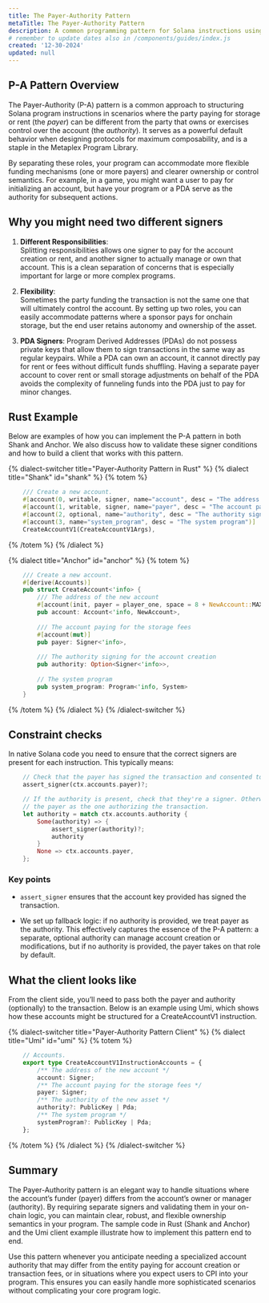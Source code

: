 ```yaml
---
title: The Payer-Authority Pattern
metaTitle: The Payer-Authority Pattern
description: A common programming pattern for Solana instructions using a separate authority and payer.
# remember to update dates also in /components/guides/index.js
created: '12-30-2024'
updated: null
---
```


## P-A Pattern Overview

The Payer-Authority (P-A) pattern is a common approach to structuring Solana
program instructions in scenarios where the party paying for storage or rent
(the *payer*) can be different from the party that owns or exercises control
over the account (the *authority*). It serves as a powerful default behavior
when designing protocols for maximum composability, and is a staple in the
Metaplex Program Library.

By separating these roles, your program can accommodate more flexible funding
mechanisms (one or more payers) and clearer ownership or control semantics. For
example, in a game, you might want a user to pay for initializing an account,
but have your program or a PDA serve as the authority for subsequent actions.

## Why you might need two different signers

1. **Different Responsibilities**:  
   Splitting responsibilities allows one signer to pay for the account creation
   or rent, and another signer to actually manage or own that account. This is
   a clean separation of concerns that is especially important for large or more
   complex programs.

2. **Flexibility**:  
   Sometimes the party funding the transaction is not the same one that will
   ultimately control the account. By setting up two roles, you can easily
   accommodate patterns where a sponsor pays for onchain storage, but the end
   user retains autonomy and ownership of the asset.

3. **PDA Signers**:
   Program Derived Addresses (PDAs) do not possess private keys that allow them
   to sign transactions in the same way as regular keypairs. While a PDA can own
   an account, it cannot directly pay for rent or fees without difficult funds
   shuffling. Having a separate payer account to cover rent or small storage
   adjustments on behalf of the PDA avoids the complexity of funneling funds
   into the PDA just to pay for minor changes.

## Rust Example

Below are examples of how you can implement the P-A pattern in both Shank and
Anchor. We also discuss how to validate these signer conditions and how to build
a client that works with this pattern.

{% dialect-switcher title="Payer-Authority Pattern in Rust" %}
{% dialect title="Shank" id="shank" %}
{% totem %}

```rust
    /// Create a new account.
    #[account(0, writable, signer, name="account", desc = "The address of the new account")]
    #[account(1, writable, signer, name="payer", desc = "The account paying for the storage fees")]
    #[account(2, optional, name="authority", desc = "The authority signing for account creation")]
    #[account(3, name="system_program", desc = "The system program")]
    CreateAccountV1(CreateAccountV1Args),
```

{% /totem %}
{% /dialect %}

{% dialect title="Anchor" id="anchor" %}
{% totem %}

```rust
    /// Create a new account.
    #[derive(Accounts)]
    pub struct CreateAccount<'info> {
        /// The address of the new account
        #[account(init, payer = player_one, space = 8 + NewAccount::MAXIMUM_SIZE)]
        pub account: Account<'info, NewAccount>,
        
        /// The account paying for the storage fees
        #[account(mut)]
        pub payer: Signer<'info>,
        
        /// The authority signing for the account creation
        pub authority: Option<Signer<'info>>,
        
        // The system program
        pub system_program: Program<'info, System>
    }
```

{% /totem %}
{% /dialect %}
{% /dialect-switcher %}

## Constraint checks

In native Solana code you need to ensure that the correct signers are present for
each instruction. This typically means:

```rust
    // Check that the payer has signed the transaction and consented to paying storage fees.
    assert_signer(ctx.accounts.payer)?;

    // If the authority is present, check that they're a signer. Otherwise treat 
    // the payer as the one authorizing the transaction.
    let authority = match ctx.accounts.authority {
        Some(authority) => {
            assert_signer(authority)?;
            authority
        }
        None => ctx.accounts.payer,
    };
```

### Key points

* `assert_signer` ensures that the account key provided has signed the transaction.

* We set up fallback logic: if no authority is provided, we treat payer as the authority.
This effectively captures the essence of the P-A pattern: a separate, optional
authority can manage account creation or modifications, but if no authority is
provided, the payer takes on that role by default.

## What the client looks like

From the client side, you’ll need to pass both the payer and authority
(optionally) to the transaction. Below is an example using Umi, which shows how
these accounts might be structured for a CreateAccountV1 instruction.

{% dialect-switcher title="Payer-Authority Pattern Client" %}
{% dialect title="Umi" id="umi" %}
{% totem %}

```ts
    // Accounts.
    export type CreateAccountV1InstructionAccounts = {
        /** The address of the new account */
        account: Signer;
        /** The account paying for the storage fees */
        payer: Signer;
        /** The authority of the new asset */
        authority?: PublicKey | Pda;
        /** The system program */
        systemProgram?: PublicKey | Pda;
    };
```

{% /totem %}
{% /dialect %}
{% /dialect-switcher %}

## Summary

The Payer-Authority pattern is an elegant way to handle situations where the
account’s funder (payer) differs from the account’s owner or manager
(authority). By requiring separate signers and validating them in your on-chain
logic, you can maintain clear, robust, and flexible ownership semantics in your
program. The sample code in Rust (Shank and Anchor) and the Umi client example
illustrate how to implement this pattern end to end.

Use this pattern whenever you anticipate needing a specialized account authority
that may differ from the entity paying for account creation or transaction fees,
or in situations where you expect users to CPI into your program. This ensures
you can easily handle more sophisticated scenarios without complicating your
core program logic.
